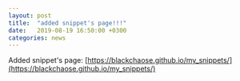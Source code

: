 ```yaml
---
layout: post
title:  "added snippet's page!!!"
date:   2019-08-19 16:50:00 +0300
categories: news
---
```


Added snippet's page: [https://blackchaose.github.io/my_snippets/](https://blackchaose.github.io/my_snippets/)


